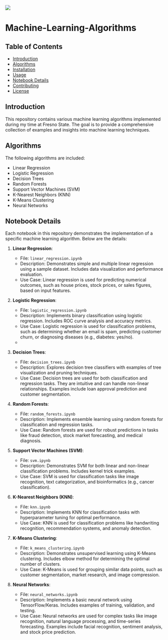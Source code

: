 ![](https://github.com/Rodea41/Machine-Learning-Algorithms/blob/main/img.jpg=x500)


# Machine-Learning-Algorithms

## Table of Contents
- [Introduction](#introduction)
- [Algorithms](#algorithms)
- [Installation](#installation)
- [Usage](#usage)
- [Notebook Details](#notebook-details)
- [Contributing](#contributing)
- [License](#license)

## Introduction
This repository contains various machine learning algorithms implemented during my time at Fresno State. The goal is to provide a comprehensive collection of examples and insights into machine learning techniques.

## Algorithms
The following algorithms are included:
- Linear Regression
- Logistic Regression
- Decision Trees
- Random Forests
- Support Vector Machines (SVM)
- K-Nearest Neighbors (KNN)
- K-Means Clustering
- Neural Networks

## Notebook Details
Each notebook in this repository demonstrates the implementation of a specific machine learning algorithm. Below are the details:

1. **Linear Regression**:
   - File: `linear_regression.ipynb`
   - Description: Demonstrates simple and multiple linear regression using a sample dataset. Includes data visualization and performance evaluation.
   - Use Case: Linear regression is used for predicting numerical outcomes, such as house prices, stock prices, or sales figures, based on input features.

2. **Logistic Regression**:
   - File: `logistic_regression.ipynb`
   - Description: Implements binary classification using logistic regression. Includes ROC curve analysis and accuracy metrics.
   - Use Case: Logistic regression is used for classification problems, such as determining whether an email is spam, predicting customer churn, or diagnosing diseases (e.g., diabetes: yes/no).
   - 
3. **Decision Trees**:
   - File: `decision_trees.ipynb`
   - Description: Explores decision tree classifiers with examples of tree visualization and pruning techniques.
   - Use Case: Decision trees are used for both classification and regression tasks. They are intuitive and can handle non-linear relationships. Examples include loan approval prediction and customer segmentation.

4. **Random Forests**:
   - File: `random_forests.ipynb`
   - Description: Implements ensemble learning using random forests for classification and regression tasks.
   - Use Case: Random forests are used for robust predictions in tasks like fraud detection, stock market forecasting, and medical diagnosis.

5. **Support Vector Machines (SVM)**:
   - File: `svm.ipynb`
   - Description: Demonstrates SVM for both linear and non-linear classification problems. Includes kernel trick examples.
   - Use Case: SVM is used for classification tasks like image recognition, text categorization, and bioinformatics (e.g., cancer classification).

6. **K-Nearest Neighbors (KNN)**:
   - File: `knn.ipynb`
   - Description: Implements KNN for classification tasks with hyperparameter tuning for optimal performance.
   - Use Case: KNN is used for classification problems like handwriting recognition, recommendation systems, and anomaly detection.

7. **K-Means Clustering**:
   - File: `k_means_clustering.ipynb`
   - Description: Demonstrates unsupervised learning using K-Means clustering. Includes elbow method for determining the optimal number of clusters.
   - Use Case: K-Means is used for grouping similar data points, such as customer segmentation, market research, and image compression.

8. **Neural Networks**:
   - File: `neural_networks.ipynb`
   - Description: Implements a basic neural network using TensorFlow/Keras. Includes examples of training, validation, and testing.
   - Use Case: Neural networks are used for complex tasks like image recognition, natural language processing, and time-series forecasting. Examples include facial recognition, sentiment analysis, and stock price prediction.
